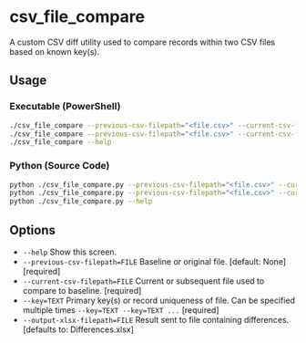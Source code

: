 # csv_file_compare

A custom CSV diff utility used to compare records within two CSV files based on known key(s).

## Usage

### Executable (PowerShell)
```bash
./csv_file_compare --previous-csv-filepath="<file.csv>" --current-csv-filepath="<file.csv>" --output-xlsx-filepath="<file.xlsx>" --key="<field>"...
./csv_file_compare --previous-csv-filepath="<file.csv>" --current-csv-filepath="<file.csv>" --key="<field>"...
./csv_file_compare --help
```
  
### Python (Source Code)
```bash
python ./csv_file_compare.py --previous-csv-filepath="<file.csv>" --current-csv-filepath="<file.csv>" --output-xlsx-filepath="<file.xlsx>" --key="<field>" ...
python ./csv_file_compare.py --previous-csv-filepath="<file.csv>" --current-csv-filepath="<file.csv>" --key="<field>" ...
python ./csv_file_compare.py --help
```

## Options

- `--help`                          Show this screen.
- `--previous-csv-filepath=FILE`    Baseline or original file. [default: None] [required] 
- `--current-csv-filepath=FILE`     Current or subsequent file used to compare to baseline. [required]
- `--key=TEXT`                      Primary key(s) or record uniqueness of file. Can be specified multiple times `--key=TEXT --key=TEXT ...` [required]
- `--output-xlsx-filepath=FILE`     Result sent to file containing differences. [defaults to: Differences.xlsx]
